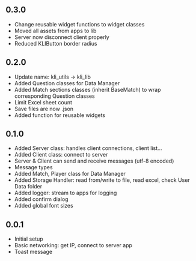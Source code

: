 ## 0.3.0

- Change reusable widget functions to widget classes
- Moved all assets from apps to lib
- Server now disconnect client properly
- Reduced KLIButton border radius

## 0.2.0

- Update name: kli_utils &rarr; kli_lib
- Added Question classes for Data Manager
- Added Match sections classes (inherit BaseMatch) to wrap corresponding Question classes
- Limit Excel sheet count
- Save files are now .json
- Added function for reusable widgets

## 0.1.0

- Added Server class: handles client connections, client list...
- Added Client class: connect to server
- Server & Client can send and receive messages (utf-8 encoded)
- Message types
- Added Match, Player class for Data Manager
- Added Storage Handler: read from/write to file, read excel, check User Data folder
- Added logger: stream to apps for logging
- Added confirm dialog
- Added global font sizes

## 0.0.1

- Initial setup
- Basic networking: get IP, connect to server app
- Toast message
